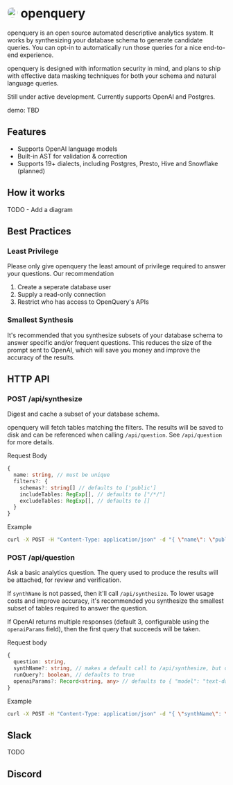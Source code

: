 # <img style="background:white; border-radius: 12px;" src="https://user-images.githubusercontent.com/12688453/229330427-fc12979a-443d-43c7-8e3f-2938cd5e3b78.png"  width="24" height="24"> openquery

openquery is an open source automated descriptive analytics system. It works by synthesizing your database schema to generate candidate queries. You can opt-in to automatically run those queries for a nice end-to-end experience.

openquery is designed with information security in mind, and plans to ship with effective data masking techniques for both your schema and natural language queries.

Still under active development. Currently supports OpenAI and Postgres.

demo: TBD

## Features

- Supports OpenAI language models
- Built-in AST for validation & correction
- Supports 19+ dialects, including Postgres, Presto, Hive and Snowflake (planned)

## How it works

TODO - Add a diagram

## Best Practices

### Least Privilege

Please only give openquery the least amount of privilege required to answer your questions. Our recommendation

1. Create a seperate database user
2. Supply a read-only connection
3. Restrict who has access to OpenQuery's APIs

### Smallest Synthesis

It's recommended that you synthesize subsets of your database schema to answer specific and/or frequent questions. This reduces the size of the prompt sent to OpenAI, which will save you money
and improve the accuracy of the results.

## HTTP API 

### POST /api/synthesize 

Digest and cache a subset of your database schema. 

openquery will fetch tables matching the filters. The results will be saved to disk and can be referenced when calling `/api/question`. See `/api/question` for more details.

Request Body

```typescript
{
  name: string, // must be unique 
  filters?: {
    schemas?: string[] // defaults to ['public']
    includeTables: RegExp[], // defaults to ["/*/"]
    excludeTables: RegExp[], // defaults to [] 
  }
}
```

Example
```sh
curl -X POST -H "Content-Type: application/json" -d "{ \"name\": \"public\" }" http://localhost:3000/api/synthesize
```

### POST /api/question

Ask a basic analytics question. The query used to produce the results will be attached, for review and verification.

If `synthName` is not passed, then it'll call `/api/synthesize`. To lower usage costs and improve accuracy, it's recommended you synthesize the smallest subset of tables required to answer the question.

If OpenAI returns multiple responses (default 3, configurable using the `openaiParams` field), then the first query that succeeds will be taken.

Request body

```typescript
{
  question: string,
  synthName?: string, // makes a default call to /api/synthesize, but doesn't persist the result.
  runQuery?: boolean, // defaults to true 
  openaiParams?: Record<string, any> // defaults to { "model": "text-davinci-003", "temperature": 1, "n": 3, "max_tokens": 32 } 
}
```

Example

```sh
curl -X POST -H "Content-Type: application/json" -d "{ \"synthName\": \"public-schemas\", \"question\": \"How many employees were hired in 2003?\" }" http://localhost:3000/api/question
```

## Slack

TODO

## Discord
